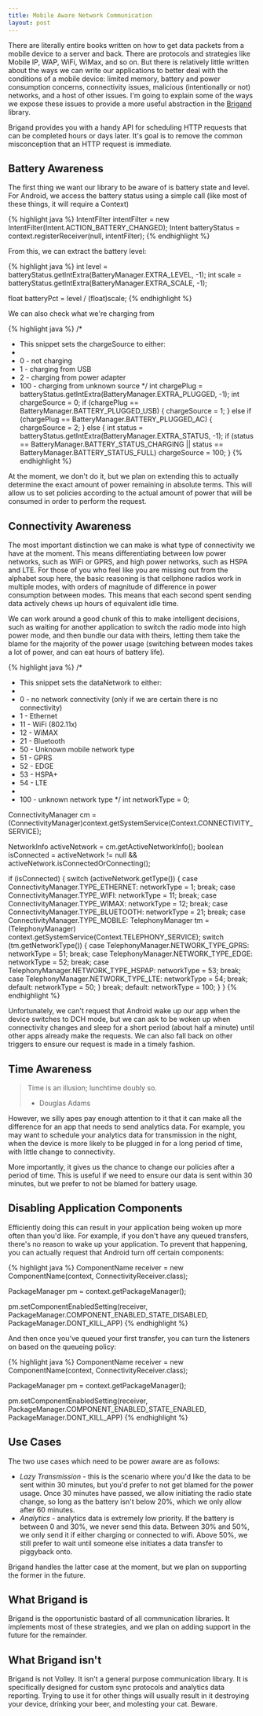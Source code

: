 ```yaml
---
title: Mobile Aware Network Communication
layout: post
---
```

There are literally entire books written on how to get data packets from a mobile device to a server and back. There are protocols and strategies like Mobile IP, WAP, WiFi, WiMax, and so on. But there is relatively little written about the ways we can write our applications to better deal with the conditions of a mobile device: limited memory, battery and power consumption concerns, connectivity issues, malicious (intentionally or not) networks, and a host of other issues. I'm going to explain some of the ways we expose these issues to provide a more useful abstraction in the [Brigand](http://stevenkaras.github.io/brigand) library.

Brigand provides you with a handy API for scheduling HTTP requests that can be completed hours or days later. It's goal is to remove the common misconception that an HTTP request is immediate.

## Battery Awareness

The first thing we want our library to be aware of is battery state and level. For Android, we access the battery status using a simple call (like most of these things, it will require a Context)

{% highlight java %}
IntentFilter intentFilter = new IntentFilter(Intent.ACTION_BATTERY_CHANGED);
Intent batteryStatus = context.registerReceiver(null, intentFilter);
{% endhighlight %}

From this, we can extract the battery level:

{% highlight java %}
int level = batteryStatus.getIntExtra(BatteryManager.EXTRA_LEVEL, -1);
int scale = batteryStatus.getIntExtra(BatteryManager.EXTRA_SCALE, -1);

float batteryPct = level / (float)scale;
{% endhighlight %}

We can also check what we're charging from

{% highlight java %}
/*
 * This snippet sets the chargeSource to either:
 *
 * 0 - not charging
 * 1 - charging from USB
 * 2 - charging from power adapter
 * 100 - charging from unknown source
 */
int chargePlug = batteryStatus.getIntExtra(BatteryManager.EXTRA_PLUGGED, -1);
int chargeSource = 0;
if (chargePlug == BatteryManager.BATTERY_PLUGGED_USB) {
    chargeSource = 1;
} else if (chargePlug == BatteryManager.BATTERY_PLUGGED_AC) {
    chargeSource = 2;
} else {
    int status = batteryStatus.getIntExtra(BatteryManager.EXTRA_STATUS, -1);
    if (status == BatteryManager.BATTERY_STATUS_CHARGING || status == BatteryManager.BATTERY_STATUS_FULL)
        chargeSource = 100;
}
{% endhighlight %}

At the moment, we don't do it, but we plan on extending this to actually determine the exact amount of power remaining in absolute terms. This will allow us to set policies according to the actual amount of power that will be consumed in order to perform the request.

## Connectivity Awareness

The most important distinction we can make is what type of connectivity we have at the moment. This means differentiating between low power networks, such as WiFi or GPRS, and high power networks, such as HSPA and LTE. For those of you who feel like you are missing out from the alphabet soup here, the basic reasoning is that cellphone radios work in multiple modes, with orders of magnitude of difference in power consumption between modes. This means that each second spent sending data actively chews up hours of equivalent idle time.

We can work around a good chunk of this to make intelligent decisions, such as waiting for another application to switch the radio mode into high power mode, and then bundle our data with theirs, letting them take the blame for the majority of the power usage (switching between modes takes a lot of power, and can eat hours of battery life).

{% highlight java %}
/*
 * This snippet sets the dataNetwork to either:
 *
 * 0 - no network connectivity (only if we are certain there is no connectivity)
 * 1 - Ethernet
 * 11 - WiFi (802.11x)
 * 12 - WiMAX
 * 21 - Bluetooth
 * 50 - Unknown mobile network type
 * 51 - GPRS
 * 52 - EDGE
 * 53 - HSPA+
 * 54 - LTE
 * 
 * 100 - unknown network type
 */
int networkType = 0;

ConnectivityManager cm = (ConnectivityManager)context.getSystemService(Context.CONNECTIVITY_SERVICE);

NetworkInfo activeNetwork = cm.getActiveNetworkInfo();
boolean isConnected = activeNetwork != null && activeNetwork.isConnectedOrConnecting();

if (isConnected) {
    switch (activeNetwork.getType()) {
    case ConnectivityManager.TYPE_ETHERNET:
        networkType = 1;
        break;
    case ConnectivityManager.TYPE_WIFI:
        networkType = 11;
        break;
    case ConnectivityManager.TYPE_WIMAX:
        networkType = 12;
        break;
    case ConnectivityManager.TYPE_BLUETOOTH:
        networkType = 21;
        break;
    case ConnectivityManager.TYPE_MOBILE:
        TelephonyManager tm = (TelephonyManager) context.getSystemService(Context.TELEPHONY_SERVICE);
        switch (tm.getNetworkType()) {
        case TelephonyManager.NETWORK_TYPE_GPRS:
            networkType = 51;
            break;
        case TelephonyManager.NETWORK_TYPE_EDGE:
            networkType = 52;
            break;
        case TelephonyManager.NETWORK_TYPE_HSPAP:
            networkType = 53;
            break;
        case TelephonyManager.NETWORK_TYPE_LTE:
            networkType = 54;
            break;
        default:
            networkType = 50;
        }
        break;
    default:
        networkType = 100;
    }
}
{% endhighlight %}

Unfortunately, we can't request that Android wake up our app when the device switches to DCH mode, but we can ask to be woken up when connectivity changes and sleep for a short period (about half a minute) until other apps already make the requests. We can also fall back on other triggers to ensure our request is made in a timely fashion.

## Time Awareness

> Time is an illusion; lunchtime doubly so.
> - Douglas Adams

However, we silly apes pay enough attention to it that it can make all the difference for an app that needs to send analytics data. For example, you may want to schedule your analytics data for transmission in the night, when the device is more likely to be plugged in for a long period of time, with little change to connectivity.

More importantly, it gives us the chance to change our policies after a period of time. This is useful if we need to ensure our data is sent within 30 minutes, but we prefer to not be blamed for battery usage.

## Disabling Application Components

Efficiently doing this can result in your application being woken up more often than you'd like. For example, if you don't have any queued transfers, there's no reason to wake up your application. To prevent that happening, you can actually request that Android turn off certain components:

{% highlight java %}
ComponentName receiver = new ComponentName(context, ConnectivityReceiver.class);

PackageManager pm = context.getPackageManager();

pm.setComponentEnabledSetting(receiver, PackageManager.COMPONENT_ENABLED_STATE_DISABLED, PackageManager.DONT_KILL_APP)
{% endhighlight %}

And then once you've queued your first transfer, you can turn the listeners on based on the queueing policy:

{% highlight java %}
ComponentName receiver = new ComponentName(context, ConnectivityReceiver.class);

PackageManager pm = context.getPackageManager();

pm.setComponentEnabledSetting(receiver, PackageManager.COMPONENT_ENABLED_STATE_ENABLED, PackageManager.DONT_KILL_APP)
{% endhighlight %}

## Use Cases

The two use cases which need to be power aware are as follows:

- *Lazy Transmission* - this is the scenario where you'd like the data to be sent within 30 minutes, but you'd prefer to not get blamed for the power usage. Once 30 minutes have passed, we allow initiating the radio state change, so long as the battery isn't below 20%, which we only allow after 60 minutes.
- *Analytics* - analytics data is extremely low priority. If the battery is between 0 and 30%, we never send this data. Between 30% and 50%, we only send it if either charging or connected to wifi. Above 50%, we still prefer to wait until someone else initiates a data transfer to piggyback onto.

Brigand handles the latter case at the moment, but we plan on supporting the former in the future.

## What Brigand is

Brigand is the opportunistic bastard of all communication libraries. It implements most of these strategies, and we plan on adding support in the future for the remainder.

## What Brigand isn't

Brigand is not Volley. It isn't a general purpose communication library. It is specifically designed for custom sync protocols and analytics data reporting. Trying to use it for other things will usually result in it destroying your device, drinking your beer, and molesting your cat. Beware.